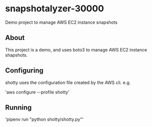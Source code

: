 # snapshotalyzer-30000
Demo project to manage AWS EC2 instance snapshots

## About

This project is a demo, and uses boto3 to manage
AWS EC2 instance shapshots.

## Configuring

shotty uses the configuration file created by the
AWS cli. e.g.

'aws configure --profile shotty'

## Running

'pipenv run "python shotty/shotty.py"'

